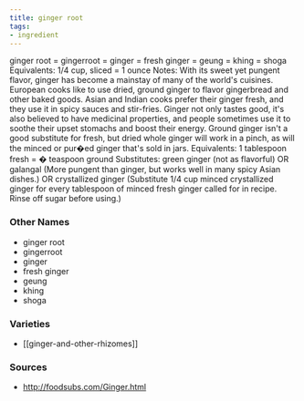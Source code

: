 ```yaml
---
title: ginger root
tags:
- ingredient
---
```

ginger root = gingerroot = ginger = fresh ginger = geung = khing = shoga Equivalents: 1/4 cup, sliced = 1 ounce Notes: With its sweet yet pungent flavor, ginger has become a mainstay of many of the world's cuisines. European cooks like to use dried, ground ginger to flavor gingerbread and other baked goods. Asian and Indian cooks prefer their ginger fresh, and they use it in spicy sauces and stir-fries. Ginger not only tastes good, it's also believed to have medicinal properties, and people sometimes use it to soothe their upset stomachs and boost their energy. Ground ginger isn't a good substitute for fresh, but dried whole ginger will work in a pinch, as will the minced or pur�ed ginger that's sold in jars. Equivalents: 1 tablespoon fresh = � teaspoon ground Substitutes: green ginger (not as flavorful) OR galangal (More pungent than ginger, but works well in many spicy Asian dishes.) OR crystallized ginger (Substitute 1/4 cup minced crystallized ginger for every tablespoon of minced fresh ginger called for in recipe. Rinse off sugar before using.)

### Other Names

* ginger root
* gingerroot
* ginger
* fresh ginger
* geung
* khing
* shoga

### Varieties

* [[ginger-and-other-rhizomes]]

### Sources
* http://foodsubs.com/Ginger.html
